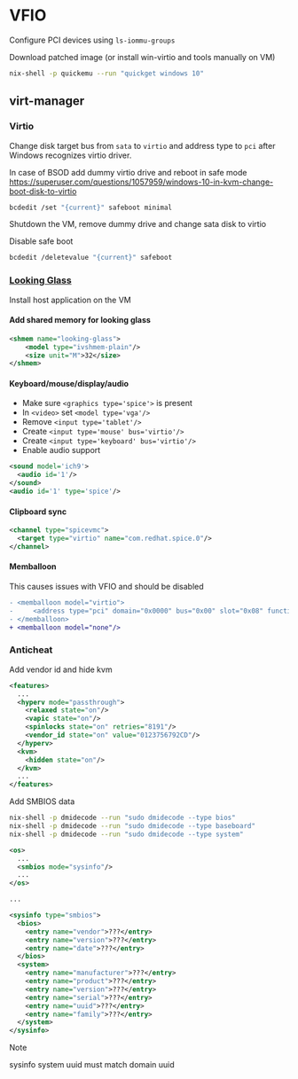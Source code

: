 # VFIO

Configure PCI devices using `ls-iommu-groups`

Download patched image (or install win-virtio and tools manually on VM)

```bash
nix-shell -p quickemu --run "quickget windows 10"
```

## virt-manager

### Virtio

Change disk target bus from `sata` to `virtio` and address type to `pci` after Windows recognizes virtio driver.

In case of BSOD add dummy virtio drive and reboot in safe mode
https://superuser.com/questions/1057959/windows-10-in-kvm-change-boot-disk-to-virtio

```bash
bcdedit /set "{current}" safeboot minimal
```

Shutdown the VM, remove dummy drive and change sata disk to virtio

Disable safe boot

```bash
bcdedit /deletevalue "{current}" safeboot
```

### [Looking Glass](https://looking-glass.io/docs/stable/install/)

Install host application on the VM

#### Add shared memory for looking glass

```xml
<shmem name="looking-glass">
    <model type="ivshmem-plain"/>
    <size unit="M">32</size>
</shmem>
```

#### Keyboard/mouse/display/audio

- Make sure `<graphics type='spice'>` is present
- In `<video>` set `<model type='vga'/>`
- Remove `<input type='tablet'/>`
- Create `<input type='mouse' bus='virtio'/>`
- Create `<input type='keyboard' bus='virtio'/>`
- Enable audio support

```xml
<sound model='ich9'>
  <audio id='1'/>
</sound>
<audio id='1' type='spice'/>
```

#### Clipboard sync

```xml
<channel type="spicevmc">
  <target type="virtio" name="com.redhat.spice.0"/>
</channel>
```

#### Memballoon

This causes issues with VFIO and should be disabled

```diff
- <memballoon model="virtio">
-     <address type="pci" domain="0x0000" bus="0x00" slot="0x08" function="0x0"/>
- </memballoon>
+ <memballoon model="none"/>
```

### Anticheat

Add vendor id and hide kvm

```xml
<features>
  ...
  <hyperv mode="passthrough">
    <relaxed state="on"/>
    <vapic state="on"/>
    <spinlocks state="on" retries="8191"/>
    <vendor_id state="on" value="0123756792CD"/>
  </hyperv>
  <kvm>
    <hidden state="on"/>
  </kvm>
  ...
</features>
```

Add SMBIOS data

```bash
nix-shell -p dmidecode --run "sudo dmidecode --type bios"
nix-shell -p dmidecode --run "sudo dmidecode --type baseboard"
nix-shell -p dmidecode --run "sudo dmidecode --type system"
```

```xml
<os>
  ...
  <smbios mode="sysinfo"/>
  ...
</os>

...

<sysinfo type="smbios">
  <bios>
    <entry name="vendor">???</entry>
    <entry name="version">???</entry>
    <entry name="date">???</entry>
  </bios>
  <system>
    <entry name="manufacturer">???</entry>
    <entry name="product">???</entry>
    <entry name="version">???</entry>
    <entry name="serial">???</entry>
    <entry name="uuid">???</entry>
    <entry name="family">???</entry>
  </system>
</sysinfo>
```

> [!NOTE]  
> sysinfo system uuid must match domain uuid
